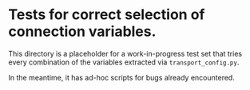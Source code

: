 
# Tests for correct selection of connection variables.

This directory is a placeholder for a work-in-progress test set that tries
every combination of the variables extracted via `transport_config.py`.

In the meantime, it has ad-hoc scripts for bugs already encountered.
